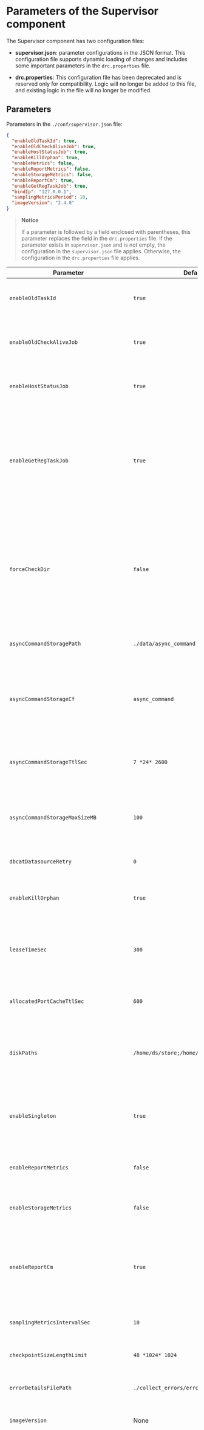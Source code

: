 # Parameters of the Supervisor component

The Supervisor component has two configuration files:

- **supervisor.json**: parameter configurations in the JSON format. This configuration file supports dynamic loading of changes and includes some important parameters in the `drc.properties` file.

- **drc.properties**: This configuration file has been deprecated and is reserved only for compatibility. Logic will no longer be added to this file, and existing logic in the file will no longer be modified.

## Parameters

Parameters in the `./conf/supervisor.json` file:

```json
{
  "enableOldTaskId": true,
  "enableOldCheckAliveJob": true,
  "enableHostStatusJob": true,
  "enableKillOrphan": true,
  "enableMetrics": false,
  "enableReportMetrics": false,
  "enableStorageMetrics": false,
  "enableReportCm": true,
  "enableGetRegTaskJob": true,
  "bindIp": "127.0.0.1",
  "samplingMetricsPeriod": 10,
  "imageVersion": "2.4.0"
}
```

> **Notice**
>
> If a parameter is followed by a field enclosed with parentheses, this parameter replaces the field in the `drc.properties` file. If the parameter exists in `supervisor.json` and is not empty, the configuration in the `supervisor.json` file applies. Otherwise, the configuration in the `drc.properties` file applies.

| **Parameter** | **Default value** | **Description** |
| --- | --- | --- |
| `enableOldTaskId` | `true` | Specifies whether to enable the taskId mechanism.  |
| `enableOldCheckAliveJob` | `true` | Specifies whether to enable the component health check reporting job.  |
| `enableHostStatusJob` | `true` | Specifies whether to enable the server status reporting job.  |
| `enableGetRegTaskJob` | `true` | Specifies whether to enable the task for obtaining information about registered components from the Cluster Manager (CM) component.  |
| `forceCheckDir` | `false` | Specifies whether to check whether a local task process belongs to the expected directory when you use the `ps` command to check the process.  |
| `asyncCommandStoragePath` | `./data/async_command` | The local storage directory for asynchronous commands.  |
| `asyncCommandStorageCf` | `async_command` | The name of the column family in RocksDB where asynchronous commands are locally stored. |
| `asyncCommandStorageTtlSec` | `7 *24* 2600` | The time-to-live (TTL) for asynchronous commands that are locally stored, in seconds.  |
| `asyncCommandStorageMaxSizeMB` | `100` | The maximum size of asynchronous commands that are locally stored, in MB.  |
| `dbcatDatasourceRetry` | `0` | The number of retries for the DBCat data source.  |
| `enableKillOrphan` | `true` | Specifies whether to kill orphan connector processes.  |
| `leaseTimeSec` | `300` | The lease time for the automatic exit mechanism of the Connector component, in seconds.  |
| `allocatedPortCacheTtlSec` | `600` | The TTL for the cache allocated to ports, in seconds.  |
| `diskPaths` | `/home/ds/store;/home/ds/run` | The directory to which the data disk is mounted. It is used for collecting disk usage information.  |
| `enableSingleton` | `true` | Specifies whether to enable a single instance for the Supervisor process.  |
| `enableReportMetrics` | `false` | Specifies whether to enable reporting metrics.  |
| `enableStorageMetrics` | `false` | Specifies whether to enable local storage of metrics.  |
| `enableReportCm` | `true` | Specifies whether to proactively report information such as heartbeat information to the CM component.  |
| `samplingMetricsIntervalSec` | `10` | The metric collection interval, in seconds.  |
| `checkpointSizeLengthLimit` | `48 *1024* 1024` | The maximum size of the checkpoint file, in bytes.  |
| `errorDetailsFilePath` | `./collect_errors/error.details.report.process` | The local storage file of error information.  |
| `imageVersion` | None | The image version of the current environment.  |
| `bindIp`(bind.ip) | None | The IP address used for reporting in the current environment. The IP address of the Docker may be different from that of an external server. When multiple NICs are available, you must specify an IP address as the identifier of the current supervisor.  |
| `enableMetrics`(metrics.enable) | false | Specifies whether to enable metric collection.  |
| `metricType`(metrics.service.impl) | None | Specifies whether to report metrics. If the value is empty, metrics will not be reported. If the value is INFLUXDB, metrics will be reported to InfluxDB.  |
| `metricServerAddr`(metrics.url) | None | The address of the destination to which metrics are reported.  |
| `metricServerUsername`(metrics.user) | None | The username of the destination to which metrics are reported.  |
| `metricServerPassword`(metrics.password) | None | The password of the destination to which metrics are reported.  |
| `builtinHomePath`(drc.homebase) | None | The directory where the Supervisor component is deployed.  |
| `builtinStorePath`(drc.storebase) | None | The directory where the Store component is deployed.  |
| `cmAddr`(cm.url) | None | The access address of the CM component.  |
